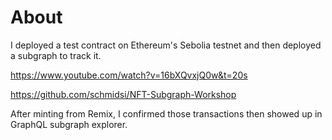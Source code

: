 # About

I deployed a test contract on Ethereum's Sebolia testnet and then deployed a subgraph to track it.

https://www.youtube.com/watch?v=16bXQvxjQ0w&t=20s

https://github.com/schmidsi/NFT-Subgraph-Workshop

After minting from Remix, I confirmed those transactions then showed up in GraphQL subgraph explorer.

